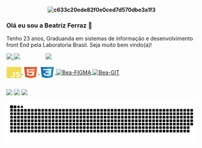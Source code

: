 <h4 align="center">
 
![c633c20ede82f0e0ced7d570dbe3a1f3](https://user-images.githubusercontent.com/70382532/138322189-2db8df52-9dcb-40a0-88a8-c365466bd33d.gif)

### Olá eu sou a Beatriz Ferraz 👋
Tenho 23 anos, Graduanda em sistemas de informação e desenvolvimento front End pela Laboratoria Brasil.
Seja muito bem vindo(a)!


 <div>
  <a href="https://github.com/bea-ferraz">
  <img height="180em" src="https://github-readme-stats.vercel.app/api?username=bea-ferraz&show_icons=true&theme=dracula&include_all_commits=true&count_private=true"/>
  <img height="180em" src="https://github-readme-stats.vercel.app/api/top-langs/?username=bea-ferraz&layout=compact&langs_count=7&theme=dracula"/>
 <img align="right" min-width="200px" max-width="250px" width="400px" src="https://media.giphy.com/media/YnS7j9pwnECXLMrI4t/source.gif">
 </div>
 
<div style="display: inline_block"><br>
  <img align="center" alt="Bea-Js" height="30" width="40" src="https://raw.githubusercontent.com/devicons/devicon/master/icons/javascript/javascript-plain.svg">
  <img align="center" alt="Bea-HTML" height="30" width="40" src="https://raw.githubusercontent.com/devicons/devicon/master/icons/html5/html5-original.svg">
  <img align="center" alt="Bea-CSS" height="30" width="40" src="https://raw.githubusercontent.com/devicons/devicon/master/icons/css3/css3-original.svg">
  <img align="center" alt="Bea-FIGMA" height="30" width="40" src="https://cdn.jsdelivr.net/gh/devicons/devicon/icons/figma/figma-original.svg">
  <img align="center" alt="Bea-GIT" height="30" width="40" src="https://cdn.jsdelivr.net/gh/devicons/devicon/icons/git/git-plain-wordmark.svg">
 
 
</div>
  
  ##
 
<div>
 
  <a href= "www.linkedin.com/in/beatrizferraz-" target="_blank"><img src="https://img.shields.io/badge/-LinkedIn-%230077B5?style=for-the-badge&logo=linkedin&logoColor=white" target="_blank"></a> 
  <a href="https://www.instagram.com/trizferraz/" target="_blank"><img src="https://img.shields.io/badge/-Instagram-%23E4405F?style=for-the-badge&logo=instagram&logoColor=white" target="_blank"></a>
  <a href = "mailto:beaferraz.contato@gmail.com"><img src="https://img.shields.io/badge/-Gmail-%23333?style=for-the-badge&logo=gmail&logoColor=white" target="_blank"></a>
 

 
</div>
  
  ![Snake animation](https://github.com/bea-ferraz/bea-ferraz/blob/output/github-contribution-grid-snake.svg)
